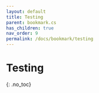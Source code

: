 ```yaml
---
layout: default
title: Testing
parent: bookmark.cs
has_children: true
nav_order: 9
permalink: /docs/bookmark/testing
---
```


# Testing
{: .no_toc}
